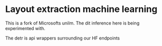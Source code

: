 
# Layout extraction machine learning
This is a fork of Microsofts unilm. The dit inference here is being experimented with. 

The detr is api wrappers surrounding our HF endpoints